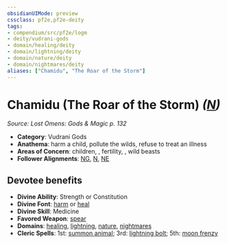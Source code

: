 ```yaml
---
obsidianUIMode: preview
cssclass: pf2e,pf2e-deity
tags:
- compendium/src/pf2e/logm
- deity/vudrani-gods
- domain/healing/deity
- domain/lightning/deity
- domain/nature/deity
- domain/nightmares/deity
aliases: ["Chamidu", "The Roar of the Storm"]
---
```

# Chamidu (The Roar of the Storm) *([N](../../../Rules/traits/neutral-b1.md))*  
*Source: Lost Omens: Gods & Magic p. 132*  

- **Category**: Vudrani Gods
- **Anathema**: harm a child, pollute the wilds, refuse to treat an illness
- **Areas of Concern**: children, , fertility, , wild beasts
- **Follower Alignments**: [NG](../../../Rules/traits/neutral-good-b1.md), [N](../../../Rules/traits/neutral-b1.md), [NE](../../../Rules/traits/neutral-evil-b1.md)

## Devotee benefits

- **Divine Ability**: Strength or Constitution
- **Divine Font**: [harm](../../spells/harm.md) or [heal](../../spells/heal.md)
- **Divine Skill**: Medicine
- **Favored Weapon**: [spear](../../equipment/items/spear.md)
- **Domains**: [healing](../domains.md#Healing), [lightning](../domains.md#Lightning), [nature](../domains.md#Nature), [nightmares](../domains.md#Nightmares)
- **Cleric Spells**: 1st: [summon animal](../../spells/summon-animal.md); 3rd: [lightning bolt](../../spells/lightning-bolt.md); 5th: [moon frenzy](../../spells/moon-frenzy.md)
